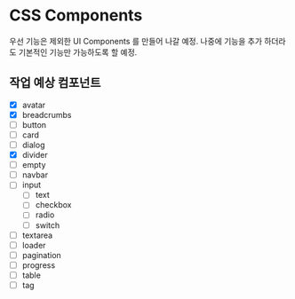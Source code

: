 # CSS Components

우선 기능은 제외한 UI Components 를 만들어 나갈 예정.
나중에 기능을 추가 하더라도 기본적인 기능만 가능하도록 할 예정.

## 작업 예상 컴포넌트

- [x] avatar
- [x] breadcrumbs
- [ ] button
- [ ] card
- [ ] dialog
- [x] divider
- [ ] empty
- [ ] navbar
- [ ] input
  - [ ] text
  - [ ] checkbox
  - [ ] radio
  - [ ] switch
- [ ] textarea
- [ ] loader
- [ ] pagination
- [ ] progress
- [ ] table
- [ ] tag
